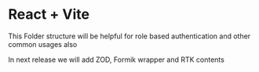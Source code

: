 # React + Vite

This Folder structure will be helpful for role based authentication and other common usages also

In next release we will add ZOD, Formik wrapper and RTK contents
